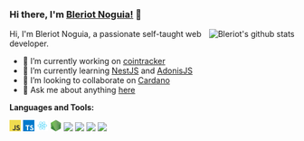 ### Hi there, I'm [Bleriot Noguia!](https://bleriotnoguia.com) 👋

<img align="right" src="https://github-readme-stats.vercel.app/api?username=bleriotnoguia&show_icons=true&theme=github_dark" alt="Bleriot's github stats" />
<div>
  Hi, I'm Bleriot Noguia, a passionate self-taught web developer.

  - 🔭 I’m currently working on [cointracker](https://github.com/bleriotnoguia/cointracker)
  - 🌱 I’m currently learning [NestJS](https://nestjs.com/) and [AdonisJS](https://adonisjs.com/)
  - 👯 I’m looking to collaborate on [Cardano](https://github.com/input-output-hk/cardano-node)
  - 💬 Ask me about anything [here](https://github.com/bleriotnoguia/bleriotnoguia/issues)

  **Languages and Tools:**  

  <code><img height="20" src="https://raw.githubusercontent.com/github/explore/80688e429a7d4ef2fca1e82350fe8e3517d3494d/topics/javascript/javascript.png"></code>
  <code><img height="20" src="https://raw.githubusercontent.com/github/explore/80688e429a7d4ef2fca1e82350fe8e3517d3494d/topics/typescript/typescript.png"></code>
  <code><img height="20" src="https://raw.githubusercontent.com/github/explore/80688e429a7d4ef2fca1e82350fe8e3517d3494d/topics/react/react.png"></code>
  <code><img height="20" src="https://raw.githubusercontent.com/github/explore/80688e429a7d4ef2fca1e82350fe8e3517d3494d/topics/nodejs/nodejs.png"></code>
  <code><img height="20" src="https://avatars.githubusercontent.com/u/13810373?s=200&v=4"></code>
  <code><img height="20" src="https://avatars.githubusercontent.com/u/28507035?s=200&v=4"></code>
  <code><img height="20" src="https://avatars.githubusercontent.com/u/13142323?s=200&v=4"></code>
  <code><img height="20" src="https://upload.wikimedia.org/wikipedia/commons/thumb/3/33/Figma-logo.svg/1200px-Figma-logo.svg.png"></code>
</div>
